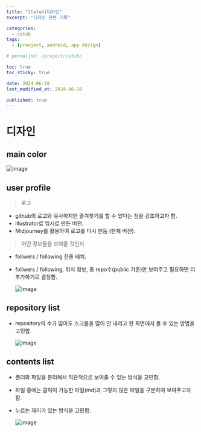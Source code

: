 ```yaml
---
title: "[Catub]디자인"
excerpt: "디자인 관련 기록"

categories:
  - catub
tags:
  - [proeject, android, app design]

# permalink: /project/catub/

toc: true
toc_sticky: true

date: 2024-06-18
last_modified_at: 2024-06-18

published: true
---
```



# 디자인
## main color

![image](https://github.com/itbebop/flutter_git_blog/assets/86880025/57b80c32-ec01-4291-95f3-4d1705c473f9)

## user profile
>로고
- github의 로고와 유사하지만 즐겨찾기를 할 수 있다는 점을 강조하고자 함.
- illustrator로 임시로 만든 버전.
- Midjourney를 활용하여 로고를 다시 만듬 (현재 버전).

>어떤 정보들을 보여줄 것인지
- follwers / following 한줄 배치.
- follwers / following, 위치 정보, 총 repo수(public 기준)만 보여주고 필요하면 더 추가하기로 결정함.

  ![image](https://github.com/itbebop/flutter_git_blog/assets/86880025/dc924597-e99b-4c07-8363-0cb72d1cdaac)

## repository list
- repository의 수가 많아도 스크롤을 많이 안 내리고 한 화면에서 볼 수 있는 방법을 고민함.

  ![image](https://github.com/itbebop/flutter_git_blog/assets/86880025/7a491f0f-f58e-499d-bf1c-08937397a56e)

## contents list
- 폴더와 파일을 분리해서 직관적으로 보여줄 수 있는 방식을 고민함.
- 파일 중에는 클릭이 가능한 파일(md)과 그렇지 않은 파일을 구분하여 보여주고자 함.
- 누르는 재미가 있는 방식을 고민함.

  ![image](https://github.com/itbebop/flutter_git_blog/assets/86880025/a416f57e-8469-48fc-89d3-260e76b435a6)

